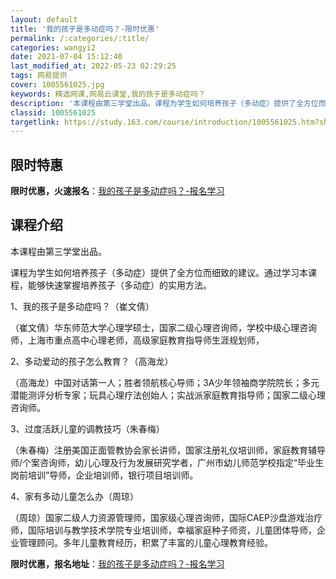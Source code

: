 ```yaml
---
layout: default
title: '我的孩子是多动症吗？-限时优惠'
permalink: /:categories/:title/
categories: wangyi2
date: 2021-07-04 15:12:40
last_modified_at: 2022-05-23 02:29:25
tags: 网易提供
cover: 1005561025.jpg
keywords: 精选网课,网易云课堂,我的孩子是多动症吗？
description: '本课程由第三学堂出品。课程为学生如何培养孩子（多动症）提供了全方位而细致的建议。通过学习本课程，能够快速掌握培养孩子（多'
classid: 1005561025
targetlink: https://study.163.com/course/introduction/1005561025.htm?share=1&shareId=1025206652&utm_campaign=share&utm_medium=iphoneShare&utm_source=&utm_u=1025206652
---
```


## 限时特惠

**限时优惠，火速报名**：[我的孩子是多动症吗？-报名学习](https://study.163.com/course/introduction/1005561025.htm?share=1&shareId=1025206652&utm_campaign=share&utm_medium=iphoneShare&utm_source=&utm_u=1025206652)

## 课程介绍

本课程由第三学堂出品。

课程为学生如何培养孩子（多动症）提供了全方位而细致的建议。通过学习本课程，能够快速掌握培养孩子（多动症）的实用方法。



1、我的孩子是多动症吗？（崔文倩）

（崔文倩）华东师范大学心理学硕士，国家二级心理咨询师，学校中级心理咨询师，上海市重点高中心理老师，高级家庭教育指导师生涯规划师，



2、多动爱动的孩子怎么教育？（高海龙）

（高海龙）中国对话第一人；胜者领航核心导师；3A少年领袖商学院院长；多元潜能测评分析专家；玩具心理疗法创始人；实战派家庭教育指导师；国家二级心理咨询师。



3、过度活跃儿童的调教技巧（朱春梅）

（朱春梅）注册美国正面管教协会家长讲师，国家注册礼仪培训师，家庭教育辅导师/个案咨询师，幼儿心理及行为发展研究学者，广州市幼儿师范学校指定“毕业生岗前培训”导师，企业培训师，银行项目培训师。



4、家有多动儿童怎么办（周琼）

（周琼）国家二级人力资源管理师，国家级心理咨询师，国际CAEP沙盘游戏治疗师，国际培训与教学技术学院专业培训师，幸福家庭种子师资，儿童团体导师，企业管理顾问。多年儿童教育经历，积累了丰富的儿童心理教育经验。

**限时优惠，报名地址**：[我的孩子是多动症吗？-报名学习](https://study.163.com/course/introduction/1005561025.htm?share=1&shareId=1025206652&utm_campaign=share&utm_medium=iphoneShare&utm_source=&utm_u=1025206652)

